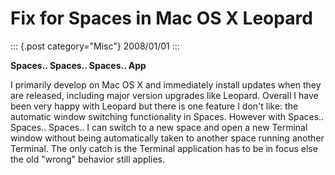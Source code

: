 # Fix for Spaces in Mac OS X Leopard

::: {.post category="Misc"}
2008/01/01
:::

**Spaces.. Spaces.. Spaces.. App**

I primarily develop on Mac OS X and immediately install updates when
they are released, including major version upgrades like Leopard.
Overall I have been very happy with Leopard but there is one feature I
don\'t like: the automatic window switching functionality in Spaces.
However with Spaces.. Spaces.. Spaces.. I can switch to a new space and
open a new Terminal window without being automatically taken to another
space running another Terminal. The only catch is the Terminal
application has to be in focus else the old \"wrong\" behavior still
applies.
